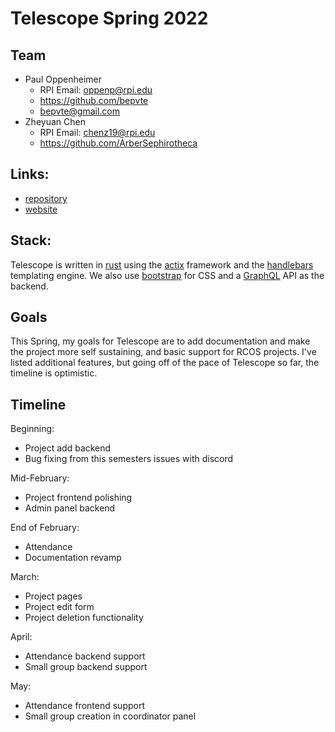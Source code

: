 # Telescope Spring 2022

## Team
- Paul Oppenheimer
    - RPI Email: oppenp@rpi.edu
    - <https://github.com/bepvte>
    - bepvte@gmail.com
- Zheyuan Chen
    - RPI Email: chenz19@rpi.edu
    - <https://github.com/ArberSephirotheca>

## Links:
- [repository](https://github.com/rcos/Telescope)
- [website](https://telescope.rcos.io)

## Stack:
Telescope is written in [rust](https://www.rust-lang.org/) using the
[actix](https://actix.rs/) framework and the [handlebars](https://handlebarsjs.com/)
templating engine. We also use [bootstrap](https://getbootstrap.com/) for CSS and 
a [GraphQL](https://graphql.org/) API as the backend. 

## Goals
This Spring, my goals for Telescope are to add documentation and make the project more self sustaining, and basic support for RCOS projects. I've listed additional features, but going off of the pace of Telescope so far, the timeline is optimistic.

## Timeline
Beginning:
- Project add backend
- Bug fixing from this semesters issues with discord

Mid-February:
- Project frontend polishing
- Admin panel backend

End of February:
- Attendance
- Documentation revamp

March:
- Project pages
- Project edit form
- Project deletion functionality

April:
- Attendance backend support
- Small group backend support

May:
- Attendance frontend support
- Small group creation in coordinator panel

